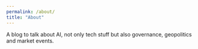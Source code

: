 ```yaml
---
permalink: /about/
title: "About"
---
```


A blog to talk about AI, not only tech stuff but also governance, geopolitics and market events.

